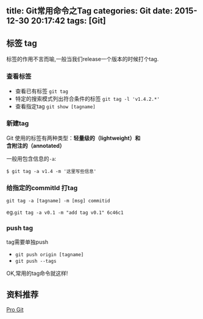 title: Git常用命令之Tag
categories: Git
date: 2015-12-30 20:17:42
tags: [Git]
---

## 标签 tag

标签的作用不言而喻,一般当我们release一个版本的时候打个tag.

### 查看标签
- 查看已有标签
`git tag`
- 特定的搜索模式列出符合条件的标签
`git tag -l 'v1.4.2.*'`
- 查看指定tag
`git show [tagname]`

### 新建tag

Git 使用的标签有两种类型：**轻量级的（lightweight）**和**含附注的（annotated）**

一般用包含信息的`-a`:

` $ git tag -a v1.4 -m '这里写些信息' `
### 给指定的commitId 打tag
`git tag -a [tagname] -m [msg] commitid`

eg.`git tag -a v0.1 -m "add tag v0.1" 6c46c1`

### push tag

tag需要单独push

- `git push origin [tagname]`
- `git push --tags`

OK,常用的tag命令就这样!

## 资料推荐
[Pro Git](http://git-scm.com/book/zh/v1/%E8%B5%B7%E6%AD%A5-Git-%E7%AE%80%E5%8F%B2)
